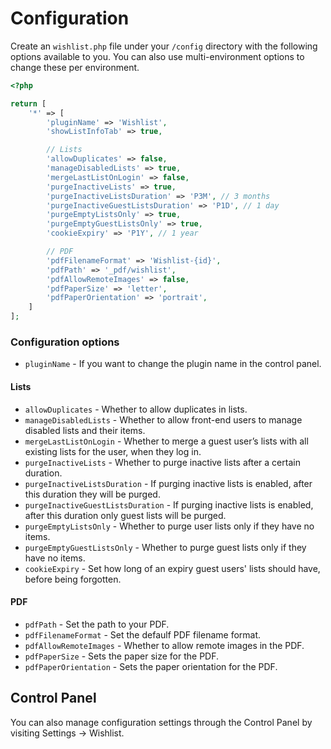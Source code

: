 # Configuration

Create an `wishlist.php` file under your `/config` directory with the following options available to you. You can also use multi-environment options to change these per environment.

```php
<?php

return [
    '*' => [
        'pluginName' => 'Wishlist',
        'showListInfoTab' => true,

        // Lists
        'allowDuplicates' => false,
        'manageDisabledLists' => true,
        'mergeLastListOnLogin' => false,
        'purgeInactiveLists' => true,
        'purgeInactiveListsDuration' => 'P3M', // 3 months
        'purgeInactiveGuestListsDuration' => 'P1D', // 1 day
        'purgeEmptyListsOnly' => true,
        'purgeEmptyGuestListsOnly' => true,
        'cookieExpiry' => 'P1Y', // 1 year

        // PDF
        'pdfFilenameFormat' => 'Wishlist-{id}',
        'pdfPath' => '_pdf/wishlist',
        'pdfAllowRemoteImages' => false,
        'pdfPaperSize' => 'letter',
        'pdfPaperOrientation' => 'portrait',
    ]
];
```

### Configuration options

- `pluginName` - If you want to change the plugin name in the control panel.

#### Lists
- `allowDuplicates` - Whether to allow duplicates in lists.
- `manageDisabledLists` - Whether to allow front-end users to manage disabled lists and their items.
- `mergeLastListOnLogin` - Whether to merge a guest user’s lists with all existing lists for the user, when they log in.
- `purgeInactiveLists` - Whether to purge inactive lists after a certain duration.
- `purgeInactiveListsDuration` - If purging inactive lists is enabled, after this duration they will be purged.
- `purgeInactiveGuestListsDuration` - If purging inactive lists is enabled, after this duration only guest lists will be purged.
- `purgeEmptyListsOnly` - Whether to purge user lists only if they have no items.
- `purgeEmptyGuestListsOnly` - Whether to purge guest lists only if they have no items.
- `cookieExpiry` - Set how long of an expiry guest users' lists should have, before being forgotten.

#### PDF
- `pdfPath` - Set the path to your PDF.
- `pdfFilenameFormat` - Set the defaulf PDF filename format.
- `pdfAllowRemoteImages` - Whether to allow remote images in the PDF.
- `pdfPaperSize` - Sets the paper size for the PDF.
- `pdfPaperOrientation` - Sets the paper orientation for the PDF.

## Control Panel

You can also manage configuration settings through the Control Panel by visiting Settings → Wishlist.
